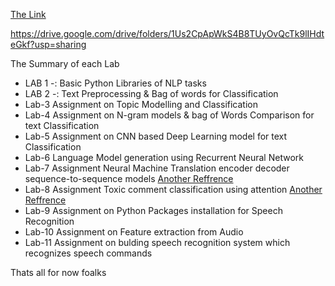[The Link](https://drive.google.com/drive/folders/1Us2CpApWkS4B8TUyOvQcTk9lIHdteGkf?usp=sharing)



https://drive.google.com/drive/folders/1Us2CpApWkS4B8TUyOvQcTk9lIHdteGkf?usp=sharing

The Summary of each Lab
 - LAB 1 -: Basic Python Libraries of NLP tasks 
 - LAB 2 -: Text Preprocessing & Bag of words for Classification
 - Lab-3 Assignment on Topic Modelling and Classification
 - Lab-4 Assignment on N-gram models & bag of Words Comparison for text Classification
 - Lab-5 Assignment on CNN based Deep Learning model for text Classification
 - Lab-6 Language Model generation using Recurrent Neural Network
 - Lab-7 Assignment Neural Machine Translation encoder decoder sequence-to-sequence models [Another Reffrence](https://stackabuse.com/python-for-nlp-neural-machine-translation-with-seq2seq-in-keras/)
 - Lab-8 Assignment Toxic comment classification using attention [Another Reffrence](https://github.com/0dust/Sentiment-Analysis-with-Attention)
 - Lab-9 Assignment on Python Packages installation for Speech Recognition
 - Lab-10 Assignment on Feature extraction from Audio
 - Lab-11 Assignment on bulding speech recognition system which recognizes speech commands
 
 Thats all for now foalks
 



